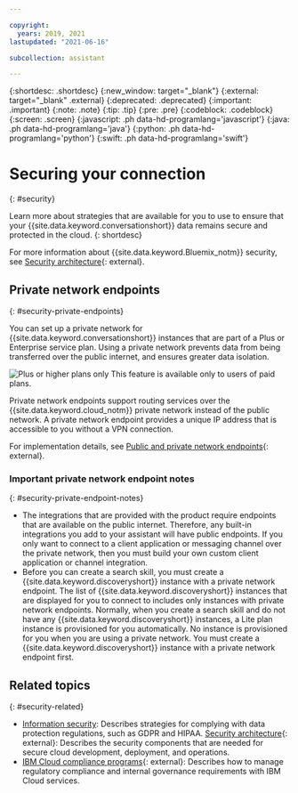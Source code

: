 ```yaml
---

copyright:
  years: 2019, 2021
lastupdated: "2021-06-16"

subcollection: assistant

---
```


{:shortdesc: .shortdesc}
{:new_window: target="_blank"}
{:external: target="_blank" .external}
{:deprecated: .deprecated}
{:important: .important}
{:note: .note}
{:tip: .tip}
{:pre: .pre}
{:codeblock: .codeblock}
{:screen: .screen}
{:javascript: .ph data-hd-programlang='javascript'}
{:java: .ph data-hd-programlang='java'}
{:python: .ph data-hd-programlang='python'}
{:swift: .ph data-hd-programlang='swift'}

# Securing your connection
{: #security}

Learn more about strategies that are available for you to use to ensure that your {{site.data.keyword.conversationshort}} data remains secure and protected in the cloud.
{: shortdesc}

For more information about {{site.data.keyword.Bluemix_notm}} security, see [Security architecture](https://www.ibm.com/cloud/architecture/architecture/practices/watson-security-architecture/){: external}.

<!--## Bring your own key
{: #security-byok}

This feature is available with Enterprise with Data Isolation plans that are hosted in Dallas or Washington, DC only.
{: note}

When you integrate with {{site.data.keyword.keymanagementservicefull}}, you can encrypt {{site.data.keyword.conversationshort}} data in Enterprise with Data Isolation plan instances with encryption keys that you create or import.

For implementation details, see [Protecting sensitive information in your {{site.data.keyword.watson}} service](/docs/watson?topic=watson-keyservice){: external}.

### Important encryption key notes
{: #security-byok-notes}

- Do not delete your key or your {{site.data.keyword.keymanagementserviceshort}} instance. The key is required to access your data and only you manage it. IBM cannot help you retrieve your data if you accidentally delete your key.
- You cannot delete the first {{site.data.keyword.conversationshort}} service instance that you create with your Enterprise with Data Isolation plan. The access policies for your Enterprise with Data Isolation instances are derived from the first instance that you add. In fact, each time you create an instance in this Enterprise with Data Isolation plan, you must set the **Encrypted with a Key Protect root key** option to **Yes**, and then specify the key protect instance details for this plan.

For existing customers, a new Enterprise with Data Isolation slot must be provisioned for you before you can use {{site.data.keyword.keymanagementserviceshort}}. (A Enterprise with Data Isolation slot is a collection of Kubernetes deployments of a {{site.data.keyword.conversationshort}} service.) Your data must be migrated to the newly provisioned slot. You also must create a new resource group and use it with your new Enterprise with Data Isolation instances.-->

## Private network endpoints
{: #security-private-endpoints}

You can set up a private network for {{site.data.keyword.conversationshort}} instances that are part of a Plus or Enterprise service plan. Using a private network prevents data from being transferred over the public internet, and ensures greater data isolation.

![Plus or higher plans only](images/plus.png) This feature is available only to users of paid plans.

Private network endpoints support routing services over the {{site.data.keyword.cloud_notm}} private network instead of the public network. A private network endpoint provides a unique IP address that is accessible to you without a VPN connection.

For implementation details, see [Public and private network endpoints](/docs/watson?topic=watson-public-private-endpoints){: external}.

### Important private network endpoint notes
{: #security-private-endpoint-notes}

- The integrations that are provided with the product require endpoints that are available on the public internet. Therefore, any built-in integrations you add to your assistant will have public endpoints. If you only want to connect to a client application or messaging channel over the private network, then you must build your own custom client application or channel integration.
- Before you can create a search skill, you must create a {{site.data.keyword.discoveryshort}} instance with a private network endpoint. The list of {{site.data.keyword.discoveryshort}} instances that are displayed for you to connect to includes only instances with private network endpoints. Normally, when you create a search skill and do not have any {{site.data.keyword.discoveryshort}} instances, a Lite plan instance is provisioned for you automatically. No instance is provisioned for you when you are using a private network. You must create a {{site.data.keyword.discoveryshort}} instance with a private network endpoint first.

## Related topics
{: #security-related}

- [Information security](/docs/assistant?topic=assistant-information-security): Describes strategies for complying with data protection regulations, such as GDPR and HIPAA. 
[Security architecture](https://www.ibm.com/cloud/architecture/architecture/practices/watson-security-architecture/){: external}: Describes the security components that are needed for secure cloud development, deployment, and operations.
- [IBM Cloud compliance programs](https://www.ibm.com/cloud/compliance){: external}: Describes how to manage regulatory compliance and internal governance requirements with IBM Cloud services.